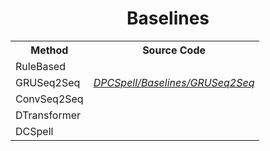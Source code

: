<h1 align="center">Baselines</h1>

<table align="center">

  <tr>
    <th>Method</th>
    <th>Source Code</th>
  </tr>
  
  <tr>
    <td>RuleBased</td>
    <td><i><a href=" " target="_blank"> </a></i></td>
  </tr>
  
  <tr>
    <td>GRUSeq2Seq</td>
    <td><i><a href="https://github.com/mehedihasanbijoy/DPCSpell/tree/main/Baselines/GRUSeq2Seq" target="_blank">DPCSpell/Baselines/GRUSeq2Seq</a></i></td>
  </tr>
  
  <tr>
    <td>ConvSeq2Seq</td>
    <td><i><a href=" " target="_blank"> </a></i></td>
  </tr>
  
  <tr>
    <td>DTransformer</td>
    <td><i><a href=" " target="_blank"> </a></i></td>
  </tr>
  
  <tr>
    <td>DCSpell</td>
    <td><i><a href=" " target="_blank"> </a></i></td>
  </tr>

</table>
